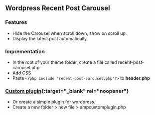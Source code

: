## Wordpress Recent Post Carousel 
### Features
* Hide the Carousel when scroll down, show on scroll up. 
* Display the latest post automatically 

### Imprementation
* In the root of your theme folder, create a file called recent-post-carousel.php 
* Add CSS 
* Paste ```<?php include 'recent-post-carousel.php'?>``` to **header.php**

### [Custom plugin](https://www.wpbeaverbuilder.com/creating-wordpress-plugin-easier-think){:target="_blank" rel="noopener"}  
* Or create a simple plugin for wordpress.
* Create a new folder > new file > ampcustomplugin.php  

